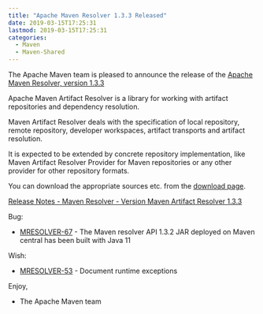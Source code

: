 ```yaml
---
title: "Apache Maven Resolver 1.3.3 Released"
date: 2019-03-15T17:25:31
lastmod: 2019-03-15T17:25:31
categories:
  - Maven
  - Maven-Shared
---
```

The Apache Maven team is pleased to announce the release of the 
[Apache Maven Resolver, version 1.3.3](https://maven.apache.org/resolver/index.html)

Apache Maven Artifact Resolver is a library for working with artifact
repositories and dependency resolution.

Maven Artifact Resolver deals with the specification of local repository,
remote repository, developer workspaces, artifact transports and artifact
resolution.

It is expected to be extended by concrete repository implementation, like Maven
Artifact Resolver Provider for Maven repositories or any other provider for
other repository formats.


You can download the appropriate sources etc. from the [download page](https://maven.apache.org/resolver/download.cgi).

<!-- more -->

[Release Notes - Maven Resolver - Version Maven Artifact Resolver 1.3.3](https://issues.apache.org/jira/secure/ReleaseNote.jspa?projectId=12320628&version=12345144)

Bug:

 * [MRESOLVER-67](https://issues.apache.org/jira/browse/MRESOLVER-67) - The Maven resolver API 1.3.2 JAR deployed on Maven central has been built with Java 11

Wish:

 * [MRESOLVER-53](https://issues.apache.org/jira/browse/MRESOLVER-53) - Document runtime exceptions

Enjoy,

- The Apache Maven team 
